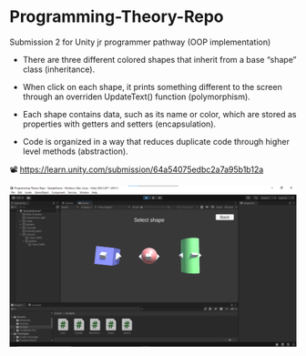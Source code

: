 # Programming-Theory-Repo
Submission 2 for Unity jr programmer pathway (OOP implementation)

* There are three different colored shapes that inherit from a base “shape” class (inheritance).

* When click on each shape, it prints something different to the screen through an overriden UpdateText() function (polymorphism).

* Each shape contains data, such as its name or color, which are stored as properties with getters and setters (encapsulation).

* Code is organized in a way that reduces duplicate code through higher level methods (abstraction).

📽 https://learn.unity.com/submission/64a54075edbc2a7a95b1b12a

![img](https://github.com/TheMIU/Programming-Theory-Repo/blob/main/img.png)
